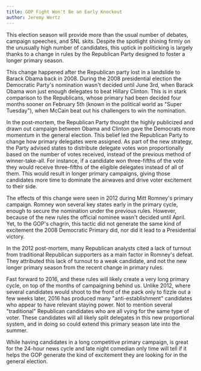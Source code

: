 ```yaml
---
title: GOP Fight Won't Be an Early Knockout
author: Jeremy Wertz
---
```


This election season will provide more than the usual number of debates, campaign speeches, and SNL skits. Despite the spotlight shining firmly on the unusually high number of candidates, this uptick in politicking is largely thanks to a change in rules by the Republican Party designed to foster a longer primary season.

This change happened after the Republican party lost in a landslide to Barack Obama back in 2008. During the 2008 presidential election the Democratic Party's nomination wasn't decided until June 3rd, when Barack Obama won just enough delegates to beat Hillary Clinton. This is in stark comparison to the Republicans, whose primary had been decided four months sooner on February 5th (known in the political world as "Super Tuesday"), when McCain beat out his challengers to win the nomination.

In the post-mortem, the Republican Party thought the highly publicized and drawn out campaign between Obama and Clinton gave the Democrats more momentum in the general election. This belief led the Republican Party to change how primary delegates were assigned. As part of the new strategy, the Party advised states to distribute delegate votes won proportionally based on the number of votes received, instead of the previous method of  winner-take-all. For instance, if a candidate won three-fifths of the vote they would receive three-fifths of the eligible delegates instead of all of them. This would result in longer primary campaigns, giving those candidates more time to dominate the airwaves and drive voter excitement to their side.

The effects of this change were seen in 2012 during Mitt Romney's primary campaign. Romney won several key states early in the primary cycle, enough to secure the nomination under the previous rules. However, because of the new rules the official nominee wasn't decided until April. Yet, to the GOP's chagrin, this tactic did not generate the same kind of excitement the 2008 Democratic Primary did, nor did it lead to a Presidential victory.

In the 2012 post-mortem, many Republican analysts cited a lack of turnout from traditional Republican supporters as a main factor in Romney's defeat. They attributed this lack of turnout to a weak candidate, and not the new longer primary season from the recent change in primary rules.

Fast forward to 2016, and these rules will likely create a very long primary cycle, on top of the months of campaigning behind us. Unlike 2012, where several candidates would shoot to the front of the pack only to fizzle out a few weeks later, 2016 has produced many "anti-establishment" candidates who appear to have relevant staying power. Not to mention several "traditional" Republican candidates who are all vying for the same type of voter. These candidates will all likely split delegates in this new proportional system, and in doing so could extend this primary season late into the summer.

While having candidates in a long competitive primary campaign, is great for the 24-hour news cycle and late night comedian only time will tell if it helps the GOP generate the kind of excitement they are looking for in the general election.
